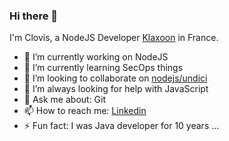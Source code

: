 ### Hi there 👋

I'm Clovis, a NodeJS Developer [Klaxoon](https://klaxoon.com/fr) in France. 

- 🔭 I’m currently working on NodeJS
- 🌱 I’m currently learning SecOps things
- 👯 I’m looking to collaborate on [nodejs/undici](https://github.com/nodejs/undici)
- 🤔 I’m always looking for help with JavaScript
- 💬 Ask me about:  Git 
- 📫 How to reach me: [Linkedin](https://fr.linkedin.com/in/clovis-guillemot-a4a953a4)
- ⚡ Fun fact: I was Java developer for 10 years ... 
